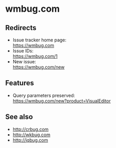 # wmbug.com

## Redirects

* Issue tracker home page:<br>
  https://wmbug.com
* Issue IDs:<br>
  https://wmbug.com/1
* New issue:<br>
  https://wmbug.com/new

## Features

* Query parameters preserved:<br>
  https://wmbug.com/new?product=VisualEditor

## See also
* http://crbug.com
* http://wkbug.com
* http://jqbug.com
